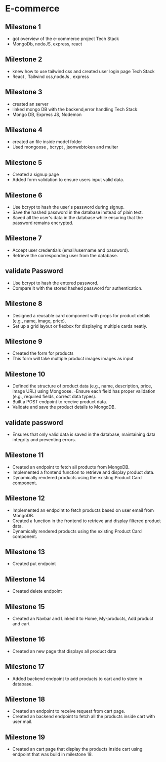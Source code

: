 ﻿# E-commerce   
## Milestone 1   
- got overview of the e-commerce project Tech Stack   
- MongoDb, nodeJS, express, react   
## Milestone 2   
- knew how to use tailwind css and created user login page Tech Stack   
- React , Tailwind css,nodeJs , express   
## Milestone 3   
- created an server   
- linked mongo DB with the backend,error handling Tech Stack   
- Mongo DB, Express JS, Nodemon   
## Milestone 4   
- created an file inside model folder   
- Used mongoose , bcrypt , jsonwebtoken and multer   

## Milestone 5
- Created a signup page
- Added form validation to ensure users input valid data.

## Milestone 6  
- Use bcrypt to hash the user's password during signup. 
- Save the hashed password in the database instead of plain text.
- Saved all the user's data in the database while ensuring that the password remains encrypted.

## Milestone 7 
- Accept user credentials (email/username and password).  
- Retrieve the corresponding user from the database.

## validate Password 
- Use bcrypt to hash the entered password.
- Compare it with the stored hashed password for authentication.

## Milestone 8 
- Designed a reusable card component with props for product details (e.g., name, image, price).
- Set up a grid layout or flexbox for displaying multiple cards neatly.

## Milestone 9 
- Created the form for products
- This form will take multiple product images images as input

## Milestone 10
- Defined the structure of product data (e.g., name, description, price, image URL) using Mongoose. -Ensure each field has proper validation (e.g., required fields, correct data types).
- Built a POST endpoint to receive product data.
- Validate and save the product details to MongoDB.

## validate password 
- Ensures that only valid data is saved in the database, maintaining data integrity and preventing errors.

## Milestone 11
- Created an endpoint to fetch all products from MongoDB.
- Implemented a frontend function to retrieve and display product data.
- Dynamically rendered products using the existing Product Card component.

## Milestone 12
- Implemented an endpoint to fetch products based on user email from MongoDB.
- Created a function in the frontend to retrieve and display filtered product data.
- Dynamically rendered products using the existing Product Card component.

## Milestone 13
- Created put endpoint

## Milestone 14
- Created delete endpoint

## Milestone 15

- Created an Navbar and Linked it to Home,
My-products,
Add product and
cart

## Milestone 16
- Created an new page that displays all product data

## Milestone 17 
- Added backend endpoint to add products to cart and to store in database.

## Milestone 18
- Created an endpoint to receive request from cart page.
- Created an backend endpoint to fetch all the products inside cart with user mail.

## Milestone 19
- Created an cart page that display the products inside cart using endpoint that was build in milestone 18.

